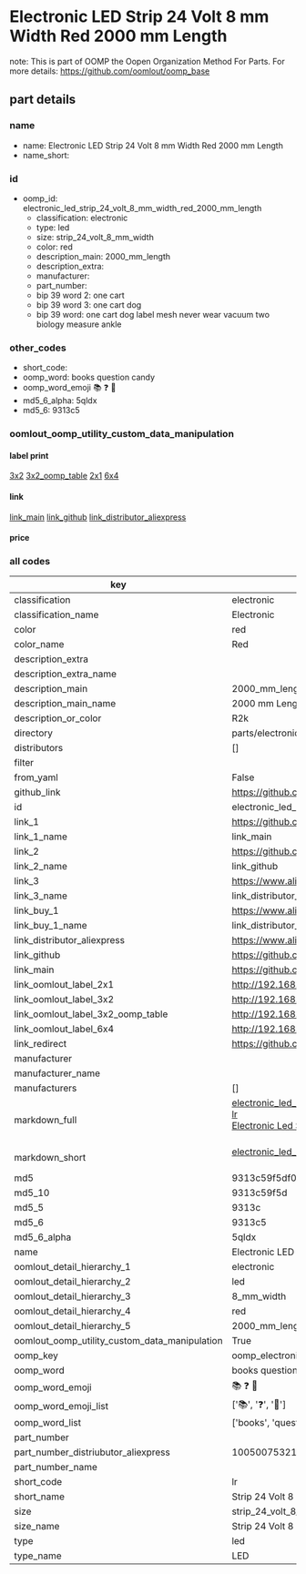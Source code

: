 # Electronic LED Strip 24 Volt 8 mm Width Red 2000 mm Length  

note: This is part of OOMP the Oopen Organization Method For Parts. For more details: https://github.com/oomlout/oomp_base

##  part details
  







### name
* name: Electronic LED Strip 24 Volt 8 mm Width Red 2000 mm Length
* name_short: 
### id
* oomp_id: electronic_led_strip_24_volt_8_mm_width_red_2000_mm_length
  * classification: electronic
  * type: led
  * size: strip_24_volt_8_mm_width
  * color: red
  * description_main: 2000_mm_length
  * description_extra: 
  * manufacturer: 
  * part_number: 
  * bip 39 word 2: one cart
  * bip 39 word 3: one cart dog
  * bip 39 word: one cart dog label mesh never wear vacuum two biology measure ankle

### other_codes
* short_code: 
* oomp_word: books question candy
* oomp_word_emoji :books: :question: :candy:
* md5_6_alpha: 5qldx
* md5_6: 9313c5






### oomlout_oomp_utility_custom_data_manipulation
#### label print
[3x2](http://192.168.1.245:1112/?label=oomp%205qldx)
[3x2_oomp_table](http://192.168.1.108:1112/?label=oomp%205qldx)
[2x1](http://192.168.1.242:1112/?label=oomp%205qldx)
[6x4](http://192.168.1.55:1112/?label=oomp%205qldx)    

#### link

[link_main](https://github.com/oomlout/oomlout_oomp_version_1_messy/tree/main/parts/electronic_led_strip_24_volt_8_mm_width_red_2000_mm_length) [link_github](https://github.com/oomlout/oomlout_oomp_version_1_messy/tree/main/parts/electronic_led_strip_24_volt_8_mm_width_red_2000_mm_length) [link_distributor_aliexpress](https://www.aliexpress.com/item/1005007532172895.html)                            

#### price







### all codes 
| key | value |  
| --- | --- |  
| classification | electronic |  
| classification_name | Electronic |  
| color | red |  
| color_name | Red |  
| description_extra |  |  
| description_extra_name |  |  
| description_main | 2000_mm_length |  
| description_main_name | 2000 mm Length |  
| description_or_color | R2k |  
| directory | parts/electronic_led_strip_24_volt_8_mm_width_red_2000_mm_length |  
| distributors | [] |  
| filter |  |  
| from_yaml | False |  
| github_link | https://github.com/oomlout/oomlout_oomp_part_src/tree/main/parts/electronic_led_strip_24_volt_8_mm_width_red_2000_mm_length |  
| id | electronic_led_strip_24_volt_8_mm_width_red_2000_mm_length |  
| link_1 | https://github.com/oomlout/oomlout_oomp_version_1_messy/tree/main/parts/electronic_led_strip_24_volt_8_mm_width_red_2000_mm_length |  
| link_1_name | link_main |  
| link_2 | https://github.com/oomlout/oomlout_oomp_version_1_messy/tree/main/parts/electronic_led_strip_24_volt_8_mm_width_red_2000_mm_length |  
| link_2_name | link_github |  
| link_3 | https://www.aliexpress.com/item/1005007532172895.html |  
| link_3_name | link_distributor_aliexpress |  
| link_buy_1 | https://www.aliexpress.com/item/1005007532172895.html |  
| link_buy_1_name | link_distributor_aliexpress |  
| link_distributor_aliexpress | https://www.aliexpress.com/item/1005007532172895.html |  
| link_github | https://github.com/oomlout/oomlout_oomp_version_1_messy/tree/main/parts/electronic_led_strip_24_volt_8_mm_width_red_2000_mm_length |  
| link_main | https://github.com/oomlout/oomlout_oomp_version_1_messy/tree/main/parts/electronic_led_strip_24_volt_8_mm_width_red_2000_mm_length |  
| link_oomlout_label_2x1 | http://192.168.1.242:1112/?label=oomp%205qldx |  
| link_oomlout_label_3x2 | http://192.168.1.245:1112/?label=oomp%205qldx |  
| link_oomlout_label_3x2_oomp_table | http://192.168.1.108:1112/?label=oomp%205qldx |  
| link_oomlout_label_6x4 | http://192.168.1.55:1112/?label=oomp%205qldx |  
| link_redirect | https://github.com/oomlout/oomlout_oomp_version_1_messy/tree/main/parts/electronic_led_strip_24_volt_8_mm_width_red_2000_mm_length |  
| manufacturer |  |  
| manufacturer_name |  |  
| manufacturers | [] |  
| markdown_full | [electronic_led_strip_24_volt_8_mm_width_red_2000_mm_length](none)<br>[lr](none)<br>[Electronic Led Strip 24 Volt 8 Mm Width Red 2000 Mm Length](none)<br><br> |  
| markdown_short | [electronic_led_strip_24_volt_8_mm_width_red_2000_mm_length](none)<br><br> |  
| md5 | 9313c59f5df09f0e5445e7c28108c4d5 |  
| md5_10 | 9313c59f5d |  
| md5_5 | 9313c |  
| md5_6 | 9313c5 |  
| md5_6_alpha | 5qldx |  
| name | Electronic LED Strip 24 Volt 8 mm Width Red 2000 mm Length |  
| oomlout_detail_hierarchy_1 | electronic |  
| oomlout_detail_hierarchy_2 | led |  
| oomlout_detail_hierarchy_3 | 8_mm_width |  
| oomlout_detail_hierarchy_4 | red |  
| oomlout_detail_hierarchy_5 | 2000_mm_length |  
| oomlout_oomp_utility_custom_data_manipulation | True |  
| oomp_key | oomp_electronic_led_strip_24_volt_8_mm_width_red_2000_mm_length |  
| oomp_word | books question candy |  
| oomp_word_emoji | :books: :question: :candy: |  
| oomp_word_emoji_list | [':books:', ':question:', ':candy:'] |  
| oomp_word_list | ['books', 'question', 'candy'] |  
| part_number |  |  
| part_number_distriubutor_aliexpress | 1005007532172895 |  
| part_number_name |  |  
| short_code | lr |  
| short_name | Strip 24 Volt 8 Mm Width Red2000 Mm Length Led |  
| size | strip_24_volt_8_mm_width |  
| size_name | Strip 24 Volt 8 mm Width |  
| type | led |  
| type_name | LED |  
